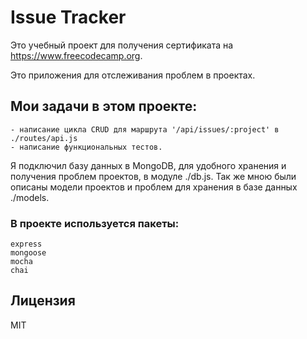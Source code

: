 # Issue Tracker

Это учебный проект для получения сертификата на https://www.freecodecamp.org.

Это приложения для отслеживания проблем в проектах.

## Мои задачи в этом проекте:
	- написание цикла CRUD для маршрута '/api/issues/:project' в ./routes/api.js
	- написание функциональных тестов.

Я подключил базу данных в MongoDB, для удобного хранения и получения проблем проектов, в модуле ./db.js.
Так же мною были описаны модели проектов и проблем для хранения в базе данных ./models.

### В проекте используется пакеты:
	express
	mongoose
	mocha
	chai

## Лицензия

MIT